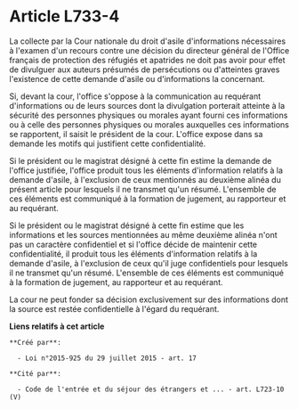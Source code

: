 # Article L733-4

La collecte par la Cour nationale du droit d'asile d'informations nécessaires à l'examen d'un recours contre une décision du
directeur général de l'Office français de protection des réfugiés et apatrides ne doit pas avoir pour effet de divulguer aux
auteurs présumés de persécutions ou d'atteintes graves l'existence de cette demande d'asile ou d'informations la concernant.

Si, devant la cour, l'office s'oppose à la communication au requérant d'informations ou de leurs sources dont la divulgation
porterait atteinte à la sécurité des personnes physiques ou morales ayant fourni ces informations ou à celle des personnes
physiques ou morales auxquelles ces informations se rapportent, il saisit le président de la cour. L'office expose dans sa
demande les motifs qui justifient cette confidentialité.

Si le président ou le magistrat désigné à cette fin estime la demande de l'office justifiée, l'office produit tous les
éléments d'information relatifs à la demande d'asile, à l'exclusion de ceux mentionnés au deuxième alinéa du présent article
pour lesquels il ne transmet qu'un résumé. L'ensemble de ces éléments est communiqué à la formation de jugement, au
rapporteur et au requérant.

Si le président ou le magistrat désigné à cette fin estime que les informations et les sources mentionnées au même deuxième
alinéa n'ont pas un caractère confidentiel et si l'office décide de maintenir cette confidentialité, il produit tous les
éléments d'information relatifs à la demande d'asile, à l'exclusion de ceux qu'il juge confidentiels pour lesquels il ne
transmet qu'un résumé. L'ensemble de ces éléments est communiqué à la formation de jugement, au rapporteur et au requérant.

La cour ne peut fonder sa décision exclusivement sur des informations dont la source est restée confidentielle à l'égard du
requérant.

**Liens relatifs à cet article**

	**Créé par**:

	  - Loi n°2015-925 du 29 juillet 2015 - art. 17

	**Cité par**:

	  - Code de l'entrée et du séjour des étrangers et ... - art. L723-10 (V)
